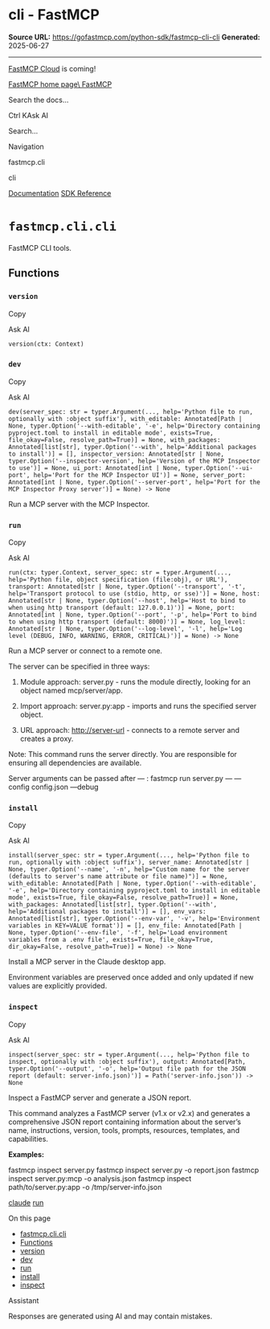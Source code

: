 # cli - FastMCP

**Source URL:** https://gofastmcp.com/python-sdk/fastmcp-cli-cli
**Generated:** 2025-06-27

---

[FastMCP Cloud](https://fastmcp.link/x0Kyhy2) is coming!

[FastMCP home page\\
FastMCP](https://gofastmcp.com/)

Search the docs...

Ctrl KAsk AI

Search...

Navigation

fastmcp.cli

cli

[Documentation](https://gofastmcp.com/getting-started/welcome) [SDK Reference](https://gofastmcp.com/python-sdk/fastmcp-exceptions)

# [​](https://gofastmcp.com/python-sdk/fastmcp-cli-cli\#fastmcp-cli-cli)  `fastmcp.cli.cli`

FastMCP CLI tools.

## [​](https://gofastmcp.com/python-sdk/fastmcp-cli-cli\#functions)  Functions

### [​](https://gofastmcp.com/python-sdk/fastmcp-cli-cli\#version)  `version`

Copy

Ask AI

```
version(ctx: Context)

```

### [​](https://gofastmcp.com/python-sdk/fastmcp-cli-cli\#dev)  `dev`

Copy

Ask AI

```
dev(server_spec: str = typer.Argument(..., help='Python file to run, optionally with :object suffix'), with_editable: Annotated[Path | None, typer.Option('--with-editable', '-e', help='Directory containing pyproject.toml to install in editable mode', exists=True, file_okay=False, resolve_path=True)] = None, with_packages: Annotated[list[str], typer.Option('--with', help='Additional packages to install')] = [], inspector_version: Annotated[str | None, typer.Option('--inspector-version', help='Version of the MCP Inspector to use')] = None, ui_port: Annotated[int | None, typer.Option('--ui-port', help='Port for the MCP Inspector UI')] = None, server_port: Annotated[int | None, typer.Option('--server-port', help='Port for the MCP Inspector Proxy server')] = None) -> None

```

Run a MCP server with the MCP Inspector.

### [​](https://gofastmcp.com/python-sdk/fastmcp-cli-cli\#run)  `run`

Copy

Ask AI

```
run(ctx: typer.Context, server_spec: str = typer.Argument(..., help='Python file, object specification (file:obj), or URL'), transport: Annotated[str | None, typer.Option('--transport', '-t', help='Transport protocol to use (stdio, http, or sse)')] = None, host: Annotated[str | None, typer.Option('--host', help='Host to bind to when using http transport (default: 127.0.0.1)')] = None, port: Annotated[int | None, typer.Option('--port', '-p', help='Port to bind to when using http transport (default: 8000)')] = None, log_level: Annotated[str | None, typer.Option('--log-level', '-l', help='Log level (DEBUG, INFO, WARNING, ERROR, CRITICAL)')] = None) -> None

```

Run a MCP server or connect to a remote one.

The server can be specified in three ways:

1. Module approach: server.py - runs the module directly, looking for an object named mcp/server/app.

2. Import approach: server.py:app - imports and runs the specified server object.

3. URL approach: [http://server-url](http://server-url/) \- connects to a remote server and creates a proxy.


Note: This command runs the server directly. You are responsible for ensuring
all dependencies are available.

Server arguments can be passed after — :
fastmcp run server.py — —config config.json —debug

### [​](https://gofastmcp.com/python-sdk/fastmcp-cli-cli\#install)  `install`

Copy

Ask AI

```
install(server_spec: str = typer.Argument(..., help='Python file to run, optionally with :object suffix'), server_name: Annotated[str | None, typer.Option('--name', '-n', help="Custom name for the server (defaults to server's name attribute or file name)")] = None, with_editable: Annotated[Path | None, typer.Option('--with-editable', '-e', help='Directory containing pyproject.toml to install in editable mode', exists=True, file_okay=False, resolve_path=True)] = None, with_packages: Annotated[list[str], typer.Option('--with', help='Additional packages to install')] = [], env_vars: Annotated[list[str], typer.Option('--env-var', '-v', help='Environment variables in KEY=VALUE format')] = [], env_file: Annotated[Path | None, typer.Option('--env-file', '-f', help='Load environment variables from a .env file', exists=True, file_okay=True, dir_okay=False, resolve_path=True)] = None) -> None

```

Install a MCP server in the Claude desktop app.

Environment variables are preserved once added and only updated if new values
are explicitly provided.

### [​](https://gofastmcp.com/python-sdk/fastmcp-cli-cli\#inspect)  `inspect`

Copy

Ask AI

```
inspect(server_spec: str = typer.Argument(..., help='Python file to inspect, optionally with :object suffix'), output: Annotated[Path, typer.Option('--output', '-o', help='Output file path for the JSON report (default: server-info.json)')] = Path('server-info.json')) -> None

```

Inspect a FastMCP server and generate a JSON report.

This command analyzes a FastMCP server (v1.x or v2.x) and generates
a comprehensive JSON report containing information about the server’s
name, instructions, version, tools, prompts, resources, templates,
and capabilities.

**Examples:**

fastmcp inspect server.py
fastmcp inspect server.py -o report.json
fastmcp inspect server.py:mcp -o analysis.json
fastmcp inspect path/to/server.py:app -o /tmp/server-info.json

[claude](https://gofastmcp.com/python-sdk/fastmcp-cli-claude) [run](https://gofastmcp.com/python-sdk/fastmcp-cli-run)

On this page

- [fastmcp.cli.cli](https://gofastmcp.com/python-sdk/fastmcp-cli-cli#fastmcp-cli-cli)
- [Functions](https://gofastmcp.com/python-sdk/fastmcp-cli-cli#functions)
- [version](https://gofastmcp.com/python-sdk/fastmcp-cli-cli#version)
- [dev](https://gofastmcp.com/python-sdk/fastmcp-cli-cli#dev)
- [run](https://gofastmcp.com/python-sdk/fastmcp-cli-cli#run)
- [install](https://gofastmcp.com/python-sdk/fastmcp-cli-cli#install)
- [inspect](https://gofastmcp.com/python-sdk/fastmcp-cli-cli#inspect)

Assistant

Responses are generated using AI and may contain mistakes.